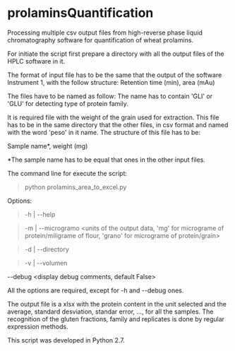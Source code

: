 # prolaminsQuantification
Processing multiple csv output files from high-reverse phase liquid chromatography software for quantification of wheat prolamins.

For initiate the script first prepare a directory with all the output files of the HPLC software in it.

The format of input file has to be the same that the output of the software Instrument 1, with the follow structure:
Retention time (min), area (mAu)

The files have to be named as follow:
The name has to contain 'GLI' or 'GLU' for detecting type of protein family.

It is required file with the weight of the grain used for extraction. This file has to be in the same directory that the other files, in csv format and named with the word 'peso' in it name. The structure of this file has to be:

Sample name*, weight (mg)

*The sample name has to be equal that ones in the other input files.

The command line for execute the script:

>python prolamins_area_to_excel.py <options>
  
Options:

>-h | --help <display arguments>

>-m | --microgramo <units of the output data, 'mg' for micrograme of protein/miligrame of flour, 'grano' for micrograme of protein/grain>

>-d | --directory <path of the directory that contains csv files>

>-v | --volumen <volumen of extraction in microliters>

  --debug <display debug comments, default False>
 
All the options are required, except for -h and --debug ones.
 
The output file is a xlsx with the protein content in the unit selected and the average, standard desviation, standar error, ..., for all the samples. The recognition of the gluten fractions, family and replicates is done by regular expression methods.

This script was developed in Python 2.7.
